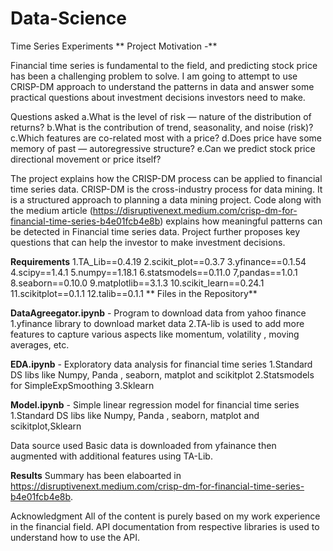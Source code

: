 # Data-Science
Time Series Experiments
**
Project Motivation -**

Financial time series is fundamental to the field, and predicting stock price has been a challenging problem to solve. I am going to attempt to use CRISP-DM approach to understand the patterns in data and answer some practical questions about investment decisions investors need to make.

 Questions asked
a.What is the level of risk — nature of the distribution of returns?
b.What is the contribution of trend, seasonality, and noise (risk)?
c.Which features are co-related most with a price?
d.Does price have some memory of past — autoregressive structure?
e.Can we predict stock price directional movement or price itself?

The project explains how the CRISP-DM process can be applied to financial time series data. CRISP-DM is the cross-industry process for data mining. It is a structured approach to planning a data mining project. Code along with the medium article (https://disruptivenext.medium.com/crisp-dm-for-financial-time-series-b4e01fcb4e8b) explains how meaningful patterns can be detected in Financial time series data. Project further proposes key questions that can help the investor to make investment decisions.


**Requirements**
1.TA_Lib==0.4.19
2.scikit_plot==0.3.7
3.yfinance==0.1.54
4.scipy==1.4.1
5.numpy==1.18.1
6.statsmodels==0.11.0
7,pandas==1.0.1
8.seaborn==0.10.0
9.matplotlib==3.1.3
10.scikit_learn==0.24.1
11.scikitplot==0.1.1
12.talib==0.1.1
**
Files in the Repository**

**DataAgreegator.ipynb** - Program to download data from yahoo finance  
1.yfinance library to download market data 
2.TA-lib is used to add more features to capture various aspects like momentum, volatility , moving averages, etc.

**EDA.ipynb** - Exploratory data analysis for financial time series
1.Standard DS libs like Numpy, Panda , seaborn, matplot and scikitplot
2.Statsmodels for SimpleExpSmoothing
3.Sklearn 

**Model.ipynb** - Simple linear regression model for financial time series 
1.Standard DS libs like Numpy, Panda , seaborn, matplot and 		 scikitplot,Sklearn

Data source used
Basic data is downloaded from yfainance then augmented with additional features using TA-Lib.

**Results**
Summary has been elaboarted in https://disruptivenext.medium.com/crisp-dm-for-financial-time-series-b4e01fcb4e8b.

Acknowledgment
All of the content is purely based on my work experience in the financial field. API documentation from respective libraries is used to understand how to use the API.
